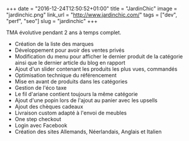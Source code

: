 +++
date = "2016-12-24T12:50:52+01:00"
title = "JardinChic"
image = "jardinchic.png"
link_url = "http://www.jardinchic.com/"
tags = ["dev", "perf", "seo"]
slug = "jardinchic"
+++

TMA évolutive pendant 2 ans à temps complet.

- Création de la liste des marques
- Développement pour avoir des ventes privés
- Modification du menu pour afficher le dernier produit de la catégorie ainsi que le dernier article du blog en rapport
- Ajout d'un slider contenant les produits les plus vues, commandés
- Optimisation technique du référencement
- Mise en avant de produits dans les catégories
- Gestion de l'éco taxe
- Le fil d'ariane contient toujours la même catégorie
- Ajout d'une popin lors de l'ajout au panier avec les upsells
- Ajout des chèques cadeaux
- Livraison custom adapté à l'envoi de meubles
- One step checkout
- Login avec Facebook
- Création des sites Allemands, Néerlandais, Anglais et Italien